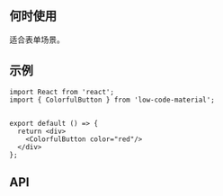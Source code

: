 ## 何时使用

适合表单场景。

## 示例

```tsx
import React from 'react';
import { ColorfulButton } from 'low-code-material';


export default () => {
  return <div>
    <ColorfulButton color="red"/>
  </div>
};
```

## API

<API hideTitle  src="@/components/colorful-button/colorful-button.tsx" />
